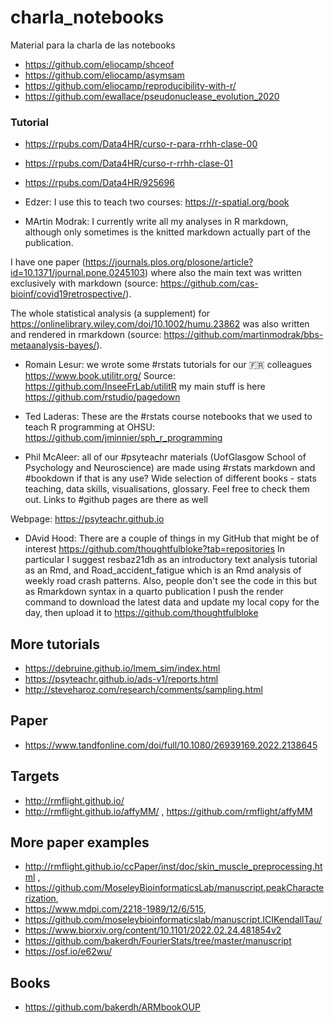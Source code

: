 # charla_notebooks
Material para la charla de las notebooks

* https://github.com/eliocamp/shceof
* https://github.com/eliocamp/asymsam
* https://github.com/eliocamp/reproducibility-with-r/
* https://github.com/ewallace/pseudonuclease_evolution_2020

### Tutorial

* https://rpubs.com/Data4HR/curso-r-para-rrhh-clase-00
* https://rpubs.com/Data4HR/curso-r-rrhh-clase-01
* https://rpubs.com/Data4HR/925696


* Edzer: I use this to teach two courses: https://r-spatial.org/book
* MArtin Modrak: 
I currently write all my analyses in R markdown, although only sometimes is the knitted markdown actually part of the publication. 

I have one paper (https://journals.plos.org/plosone/article?id=10.1371/journal.pone.0245103) where also the main text was written exclusively with markdown (source: https://github.com/cas-bioinf/covid19retrospective/). 

The whole statistical analysis (a supplement) for https://onlinelibrary.wiley.com/doi/10.1002/humu.23862 was also written and rendered in rmarkdown (source: https://github.com/martinmodrak/bbs-metaanalysis-bayes/).

* Romain Lesur: we wrote some #rstats tutorials for our 🇫🇷  colleagues https://www.book.utilitr.org/
Source: https://github.com/InseeFrLab/utilitR
my main stuff is here https://github.com/rstudio/pagedown

* Ted Laderas: These are the #rstats course notebooks that we used to teach R programming at OHSU: https://github.com/jminnier/sph_r_programming

* Phil McAleer: all of our #psyteachr materials (UofGlasgow School of Psychology and Neuroscience) are made using #rstats markdown and #bookdown if that is any use? Wide selection of different books - stats teaching, data skills, visualisations, glossary. Feel free to check them out. Links to #github pages are there as well

Webpage: https://psyteachr.github.io

* DAvid Hood: There are a couple of things in my GitHub that might be of interest https://github.com/thoughtfulbloke?tab=repositories
In particular I suggest resbaz21dh as an introductory text analysis tutorial as an Rmd, and Road_accident_fatigue which is an Rmd analysis of weekly road crash patterns.
Also, people don't see the code in this but as Rmarkdown syntax in a quarto publication I push the render command to download the latest data and update my local copy for the day, then upload it to https://github.com/thoughtfulbloke

## More tutorials
* https://debruine.github.io/lmem_sim/index.html
* https://psyteachr.github.io/ads-v1/reports.html
* http://steveharoz.com/research/comments/sampling.html
## Paper

* https://www.tandfonline.com/doi/full/10.1080/26939169.2022.2138645

## Targets

* http://rmflight.github.io/
* http://rmflight.github.io/affyMM/ , https://github.com/rmflight/affyMM

##  More paper examples

* http://rmflight.github.io/ccPaper/inst/doc/skin_muscle_preprocessing.html , 
* https://github.com/MoseleyBioinformaticsLab/manuscript.peakCharacterization, 
* https://www.mdpi.com/2218-1989/12/6/515,
* https://github.com/moseleybioinformaticslab/manuscript.ICIKendallTau/
* https://www.biorxiv.org/content/10.1101/2022.02.24.481854v2
* https://github.com/bakerdh/FourierStats/tree/master/manuscript
* https://osf.io/e62wu/

## Books

* https://github.com/bakerdh/ARMbookOUP

